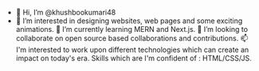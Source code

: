 - 👋 Hi, I’m @khushbookumari48
- 👀  I’m interested in designing websites, web pages and some exciting animations.
🌱 I’m currently learning MERN and Next.js.
💞️ I’m looking to collaborate on open source based collaborations and contributions.
📫 I'm interested to work upon different technologies which can create an impact on today's era.
Skills which are I'm confident of : HTML/CSS/JS.
